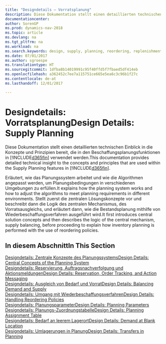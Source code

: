 ```yaml
---
title: "Designdetails – Vorratsplanung"
description: Diese Dokumentation stellt einen detaillierten technischen Einblick in die Konzepte und Prinzipien bereit, die in den Beschaffungsplanungsfunktionen in [!INCLUDE[d365fin](includes/d365fin_md.md)] verwendet werden.
documentationcenter: 
author: SorenGP
ms.prod: dynamics-nav-2018
ms.topic: article
ms.devlang: na
ms.tgt_pltfrm: na
ms.workload: na
ms.search.keywords: design, supply, planning, reordering, replenishment
ms.date: 07/01/2017
ms.author: sgroespe
ms.translationtype: HT
ms.sourcegitcommit: 1dfba8b14019991c95f40ffd5f7fbaed5df414eb
ms.openlocfilehash: a362452c7ee7a115751ce665e5ea6c3c96b1f27c
ms.contentlocale: de-at
ms.lasthandoff: 12/01/2017

---
```

# <a name="design-details-supply-planning"></a><span data-ttu-id="9a2ed-103">Designdetails: Vorratsplanung</span><span class="sxs-lookup"><span data-stu-id="9a2ed-103">Design Details: Supply Planning</span></span>
<span data-ttu-id="9a2ed-104">Diese Dokumentation stellt einen detaillierten technischen Einblick in die Konzepte und Prinzipien bereit, die in den Beschaffungsplanungsfunktionen in [!INCLUDE[d365fin](includes/d365fin_md.md)] verwendet werden.</span><span class="sxs-lookup"><span data-stu-id="9a2ed-104">This documentation provides detailed technical insight to the concepts and principles that are used within the Supply Planning features in [!INCLUDE[d365fin](includes/d365fin_md.md)].</span></span>  

<span data-ttu-id="9a2ed-105">Erläutert, wie das Planungssystem arbeitet und wie die Algorithmen angepasst werden, um Planungsbedingungen in verschiedenen Umgebungen zu erfüllen.</span><span class="sxs-lookup"><span data-stu-id="9a2ed-105">It explains how the planning system works and how to adjust the algorithms to meet planning requirements in different environments.</span></span> <span data-ttu-id="9a2ed-106">Stellt zuerst die zentralen Lösungskonzepte vor und beschreibt dann die Logik des zentralen Mechanismus, des Vorratsausgleichs, und erläutert dann, wie die Bestandsplanung mithilfe von Wiederbeschaffungsverfahren ausgeführt wird.</span><span class="sxs-lookup"><span data-stu-id="9a2ed-106">It first introduces central solution concepts and then describes the logic of the central mechanism, supply balancing, before proceeding to explain how inventory planning is performed with the use of reordering policies.</span></span>  

## <a name="in-this-section"></a><span data-ttu-id="9a2ed-107">In diesem Abschnitt</span><span class="sxs-lookup"><span data-stu-id="9a2ed-107">In This Section</span></span>  
[<span data-ttu-id="9a2ed-108">Designdetails: Zentrale Konzepte des Planungssystems</span><span class="sxs-lookup"><span data-stu-id="9a2ed-108">Design Details: Central Concepts of the Planning System</span></span>](design-details-central-concepts-of-the-planning-system.md)  
[<span data-ttu-id="9a2ed-109">Designdetails: Reservierung, Auftragsnachverfolgung und Aktionsmeldungen</span><span class="sxs-lookup"><span data-stu-id="9a2ed-109">Design Details: Reservation, Order Tracking, and Action Messaging</span></span>](design-details-reservation-order-tracking-and-action-messaging.md)  
[<span data-ttu-id="9a2ed-110">Designdetails: Ausgleich von Bedarf und Vorrat</span><span class="sxs-lookup"><span data-stu-id="9a2ed-110">Design Details: Balancing Demand and Supply</span></span>](design-details-balancing-demand-and-supply.md)  
[<span data-ttu-id="9a2ed-111">Designdetails: Umgang mit Wiederbeschaffungsverfahren</span><span class="sxs-lookup"><span data-stu-id="9a2ed-111">Design Details: Handling Reordering Policies</span></span>](design-details-handling-reordering-policies.md)  
[<span data-ttu-id="9a2ed-112">Designdetails: Planungsparameter</span><span class="sxs-lookup"><span data-stu-id="9a2ed-112">Design Details: Planning Parameters</span></span>](design-details-planning-parameters.md)  
[<span data-ttu-id="9a2ed-113">Designdetails: Planungs-Zuordnungstabelle</span><span class="sxs-lookup"><span data-stu-id="9a2ed-113">Design Details: Planning Assignment Table</span></span>](design-details-planning-assignment-table.md)  
[<span data-ttu-id="9a2ed-114">Designdetails: Bedarf an leerem Lagerort</span><span class="sxs-lookup"><span data-stu-id="9a2ed-114">Design Details: Demand at Blank Location</span></span>](design-details-demand-at-blank-location.md)  
[<span data-ttu-id="9a2ed-115">Designdetails: Umlagerungen in Planung</span><span class="sxs-lookup"><span data-stu-id="9a2ed-115">Design Details: Transfers in Planning</span></span>](design-details-transfers-in-planning.md)

